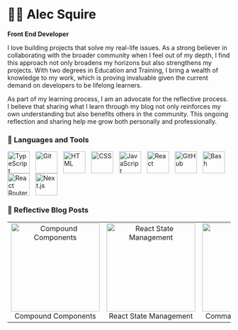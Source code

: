 # 🏄‍♂️ Alec Squire

**Front End Developer**

I love building projects that solve my real-life issues. As a strong believer in collaborating with the broader community when I feel out of my depth, I find this approach not only broadens my horizons but also strengthens my projects. With two degrees in Education and Training, I bring a wealth of knowledge to my work, which is proving invaluable given the current demand on developers to be lifelong learners.

As part of my learning process, I am an advocate for the reflective process. I believe that sharing what I learn through my blog not only reinforces my own understanding but also benefits others in the community. This ongoing reflection and sharing help me grow both personally and professionally.

### 🧰 Languages and Tools

<img align="left" alt="TypeScript" width="50px" style="padding-right:10px;" src="https://cdn.jsdelivr.net/gh/devicons/devicon/icons/typescript/typescript-plain.svg" />
<img align="left" alt="Git" width="50px" style="padding-right:10px;" src="https://cdn.jsdelivr.net/gh/devicons/devicon/icons/git/git-original.svg" />
<img align="left" alt="HTML" width="50px" style="padding-right:10px;" src="https://cdn.jsdelivr.net/gh/devicons/devicon/icons/html5/html5-plain.svg" />
<img align="left" alt="CSS" width="50px" style="padding-right:10px;" src="https://cdn.jsdelivr.net/gh/devicons/devicon/icons/css3/css3-plain.svg" />
<img align="left" alt="JavaScript" width="50px" style="padding-right:10px;" src="https://cdn.jsdelivr.net/gh/devicons/devicon/icons/javascript/javascript-plain.svg" />
<img align="left" alt="React" width="50px" style="padding-right:10px;" src="https://cdn.jsdelivr.net/gh/devicons/devicon/icons/react/react-original.svg" />
<img align="left" alt="GitHub" width="50px" style="padding-right:10px;" src="https://cdn.jsdelivr.net/gh/devicons/devicon/icons/github/github-original.svg" />
<img align="left" alt="Bash" width="50px" style="padding-right:10px;" src="https://cdn.jsdelivr.net/gh/devicons/devicon/icons/bash/bash-original.svg" />
<img align="left" alt="React Router" width="50px" style="padding-right:10px;" src="https://cdn.jsdelivr.net/gh/devicons/devicon@latest/icons/reactrouter/reactrouter-original-wordmark.svg" />
<img align="left" alt="Next.js" width="50px" style="padding-right:10px;" src="https://cdn.jsdelivr.net/gh/devicons/devicon@latest/icons/nextjs/nextjs-original.svg" />
<br clear="left" />

### 🧰 Reflective Blog Posts
<table style="width:100%">
  <tr>
    <td style="text-align: center;">
      <a href="https://medium.com/@alecsquire/compound-components-in-react-a-simplified-approach-8ace72520fea" style="text-decoration: none; color: inherit;">
        <img src="[url=https://postimg.cc/qt7szbrC][img]https://i.postimg.cc/qt7szbrC/Screenshot-2024-05-29-at-08-38-53.png[/img][/url]
" alt="Compound Components" style="width: 200px; height: 200px;" />
        <div>Compound Components</div>
      </a>
    </td>
    <td style="text-align: center;">
      <a href="https://medium.com/@alecsquire/react-state-management-compound-components-vs-redux-and-context-api-066c16cd05ed" style="text-decoration: none; color: inherit;">
        <img src="https://i.ibb.co/9YjwQPz/react-state-management-thumbnail.jpg" alt="React State Management" style="width: 200px; height: 200px;" />
        <div>React State Management</div>
      </a>
    </td>
    <td style="text-align: center;">
      <a href="https://medium.com/@alecsquire/the-command-line-interface-cli-not-just-for-neo-entering-the-matrix-42cd5bc3ef16" style="text-decoration: none; color: inherit;">
        <img src="https://i.ibb.co/jbW65Wy/cli-thumbnail.jpg" alt="CLI" style="width: 200px; height: 200px;" />
        <div>Command Line Interface</div>
      </a>
    </td>
  </tr>
</table>
